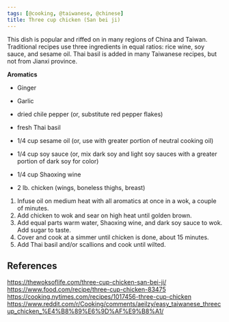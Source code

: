 ```yaml
---
tags: [@cooking, @taiwanese, @chinese]
title: Three cup chicken (San bei ji)
---
```


This dish is popular and riffed on in many regions of China and Taiwan.
Traditional recipes use three ingredients in equal ratios: rice wine, soy sauce, and sesame oil.
Thai basil is added in many Taiwanese recipes, but not from Jianxi province.

**Aromatics**
- Ginger
- Garlic
- dried chile pepper
  (or, substitute red pepper flakes)
- fresh Thai basil

- 1/4 cup sesame oil
  (or, use with greater portion of neutral cooking oil)
- 1/4 cup soy sauce
  (or, mix dark soy and light soy sauces with a greater portion of dark soy for color)
- 1/4 cup Shaoxing wine
- 2 lb. chicken
  (wings, boneless thighs, breast)

1. Infuse oil on medium heat with all aromatics at once in a wok, a couple of minutes.
2. Add chicken to wok and sear on high heat until golden brown.
3. Add equal parts warm water, Shaoxing wine, and dark soy sauce to wok. Add sugar to taste.
4. Cover and cook at a simmer until chicken is done, about 15 minutes.
5. Add Thai basil and/or scallions and cook until wilted.

## References

https://thewoksoflife.com/three-cup-chicken-san-bei-ji/
https://www.food.com/recipe/three-cup-chicken-83475
https://cooking.nytimes.com/recipes/1017456-three-cup-chicken
https://www.reddit.com/r/Cooking/comments/aeilzy/easy_taiwanese_threecup_chicken_%E4%B8%89%E6%9D%AF%E9%B8%A1/
